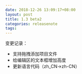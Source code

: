 ```yaml
---
date: 2018-12-26 13:09:17+08:00
layout: post
title: 1.3 beta2
categories: releasenote
tags: 
---
```


变更记录：

* 支持拖拽添加项目文件
* 给编辑区的文本框增加高度
* 更新语言代码（zh_CN->zh-CN）

